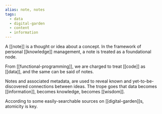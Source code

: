 ```yaml
---
alias: note, notes
tags:
  - data
  - digital-garden
  - content
  - information
---
```

A [[note]] is a thought or idea about a concept. In the framework of personal [[knowledge]] management, a note is treated as a foundational node.

From [[functional-programming]], we are charged to treat [[code]] as [[data]], and the same can be said of notes.

Notes and associated metadata, are used to reveal known and yet-to-be-discovered connections between ideas. The trope goes that data becomes [[information]], becomes knowledge, becomes [[wisdom]].

According to some easily-searchable sources on [[digital-garden]]s, atomicity is key. 

